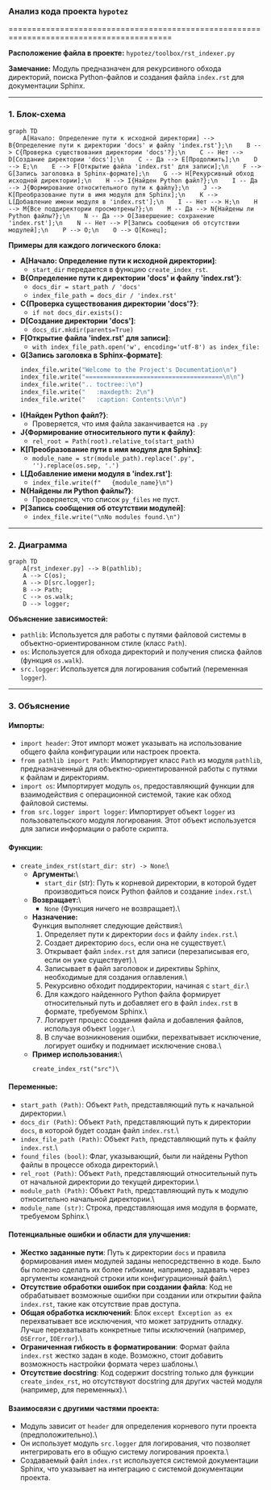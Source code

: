 ### Анализ кода проекта `hypotez`

=========================================================================================

**Расположение файла в проекте:** `hypotez/toolbox/rst_indexer.py`

**Замечание:** Модуль предназначен для рекурсивного обхода директорий, поиска Python-файлов и создания файла `index.rst` для документации Sphinx.

---

### 1. Блок-схема

```mermaid
graph TD
    A[Начало: Определение пути к исходной директории] --> B{Определение пути к директории 'docs' и файлу 'index.rst'};\n    B --> C{Проверка существования директории 'docs'?};\n    C -- Нет --> D[Создание директории 'docs'];\n    C -- Да --> E[Продолжить];\n    D --> E;\n    E --> F[Открытие файла 'index.rst' для записи];\n    F --> G[Запись заголовка в Sphinx-формате];\n    G --> H[Рекурсивный обход исходной директории];\n    H --> I{Найден Python файл?};\n    I -- Да --> J{Формирование относительного пути к файлу};\n    J --> K[Преобразование пути в имя модуля для Sphinx];\n    K --> L[Добавление имени модуля в 'index.rst'];\n    I -- Нет --> H;\n    H --> M{Все поддиректории просмотрены?};\n    M -- Да --> N{Найдены ли Python файлы?};\n    N -- Да --> O[Завершение: сохранение 'index.rst'];\n    N -- Нет --> P[Запись сообщения об отсутствии модулей];\n    P --> O;\n    O --> Q[Конец];
```

**Примеры для каждого логического блока:**

-   **A[Начало: Определение пути к исходной директории]**:
    -   `start_dir` передается в функцию `create_index_rst`.
-   **B{Определение пути к директории 'docs' и файлу 'index.rst'}**:
    -   `docs_dir = start_path / 'docs'`
    -   `index_file_path = docs_dir / 'index.rst'`
-   **C{Проверка существования директории 'docs'?}**:
    -   `if not docs_dir.exists():`
-   **D[Создание директории 'docs']**:
    -   `docs_dir.mkdir(parents=True)`
-   **F[Открытие файла 'index.rst' для записи]**:
    -   `with index_file_path.open('w', encoding='utf-8') as index_file:`
-   **G[Запись заголовка в Sphinx-формате]**:
    ```python
    index_file.write("Welcome to the Project's Documentation\n")
    index_file.write("======================================\n\n")
    index_file.write(".. toctree::\n")
    index_file.write("   :maxdepth: 2\n")
    index_file.write("   :caption: Contents:\n\n")
    ```
-   **I{Найден Python файл?}**:
    -   Проверяется, что имя файла заканчивается на `.py`
-   **J{Формирование относительного пути к файлу}**:
    -   `rel_root = Path(root).relative_to(start_path)`
-   **K[Преобразование пути в имя модуля для Sphinx]**:
    -   `module_name = str(module_path).replace('.py', '').replace(os.sep, '.')`
-   **L[Добавление имени модуля в 'index.rst']**:
    -   `index_file.write(f"   {module_name}\n")`
-   **N{Найдены ли Python файлы?}**:
    -   Проверяется, что список `py_files` не пуст.
-   **P[Запись сообщения об отсутствии модулей]**:
    -   `index_file.write("\nNo modules found.\n")`

---

### 2. Диаграмма

```mermaid
graph TD
    A[rst_indexer.py] --> B(pathlib);
    A --> C(os);
    A --> D[src.logger];
    B --> Path;
    C --> os.walk;
    D --> logger;
```

**Объяснение зависимостей:**

-   `pathlib`: Используется для работы с путями файловой системы в объектно-ориентированном стиле (класс `Path`).
-   `os`:  Используется для обхода директорий и получения списка файлов (функция `os.walk`).
-   `src.logger`: Используется для логирования событий (переменная `logger`).

---

### 3. Объяснение

#### Импорты:

-   `import header`: Этот импорт может указывать на использование общего файла конфигурации или настроек проекта.
-   `from pathlib import Path`: Импортирует класс `Path` из модуля `pathlib`, предназначенный для объектно-ориентированной работы с путями к файлам и директориям.
-   `import os`: Импортирует модуль `os`, предоставляющий функции для взаимодействия с операционной системой, такие как обход файловой системы.
-   `from src.logger import logger`: Импортирует объект `logger` из пользовательского модуля логирования. Этот объект используется для записи информации о работе скрипта.

#### Функции:

-   `create_index_rst(start_dir: str) -> None`:\
    -   **Аргументы:**\
        -   `start_dir` (str): Путь к корневой директории, в которой будет производиться поиск Python файлов и создание `index.rst`.\
    -   **Возвращает:**\
        -   `None` (Функция ничего не возвращает).\
    -   **Назначение:**\
        Функция выполняет следующие действия:\
        1.  Определяет пути к директории `docs` и файлу `index.rst`.\
        2.  Создает директорию `docs`, если она не существует.\
        3.  Открывает файл `index.rst` для записи (перезаписывая его, если он уже существует).\
        4.  Записывает в файл заголовок и директивы Sphinx, необходимые для создания оглавления.\
        5.  Рекурсивно обходит поддиректории, начиная с `start_dir`.\
        6.  Для каждого найденного Python файла формирует относительный путь и добавляет его в файл `index.rst` в формате, требуемом Sphinx.\
        7.  Логирует процесс создания файла и добавления файлов, используя объект `logger`.\
        8.  В случае возникновения ошибки, перехватывает исключение, логирует ошибку и поднимает исключение снова.\
    -   **Пример использования:**\
        ```python\
        create_index_rst("src")\
        ```

#### Переменные:

-   `start_path (Path)`: Объект `Path`, представляющий путь к начальной директории.\
-   `docs_dir (Path)`: Объект `Path`, представляющий путь к директории `docs`, в которой будет создан файл `index.rst`.\
-   `index_file_path (Path)`: Объект `Path`, представляющий путь к файлу `index.rst`.\
-   `found_files (bool)`: Флаг, указывающий, были ли найдены Python файлы в процессе обхода директорий.\
-   `rel_root (Path)`: Объект `Path`, представляющий относительный путь от начальной директории до текущей директории.\
-   `module_path (Path)`: Объект `Path`, представляющий путь к модулю относительно начальной директории.\
-   `module_name (str)`: Строка, представляющая имя модуля в формате, требуемом Sphinx.\

#### Потенциальные ошибки и области для улучшения:

-   **Жестко заданные пути**: Путь к директории `docs` и правила формирования имен модулей заданы непосредственно в коде. Было бы полезно сделать их более гибкими, например, задавать через аргументы командной строки или конфигурационный файл.\
-   **Отсутствие обработки ошибок при создании файла**: Код не обрабатывает возможные ошибки при создании или открытии файла `index.rst`, такие как отсутствие прав доступа.
-   **Общая обработка исключений**:  Блок `except Exception as ex` перехватывает все исключения, что может затруднить отладку.  Лучше перехватывать конкретные типы исключений (например, `OSError`, `IOError`).\
-   **Ограниченная гибкость в форматировании**:  Формат файла `index.rst` жестко задан в коде.  Возможно, стоит добавить возможность настройки формата через шаблоны.\
-   **Отсутствие docstring**:  Код содержит docstring только для функции `create_index_rst`, но отсутствуют docstring для других частей модуля (например, для переменных).\

#### Взаимосвязи с другими частями проекта:

-   Модуль зависит от `header` для определения корневого пути проекта (предположительно).\
-   Он использует модуль `src.logger` для логирования, что позволяет интегрировать его в общую систему логирования проекта.\
-   Создаваемый файл `index.rst` используется системой документации Sphinx, что указывает на интеграцию с системой документации проекта.